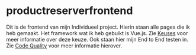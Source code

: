 # productreserverfrontend
Dit is de frontend van mijn Individueel project. Hierin staan alle pages die ik heb gemaakt. Het framework wat ik heb gebuikt is Vue.js. Zie [Keuses]() voor meer informatie over deze keuze. Ook staan hier mijn End to End testen in. Zie [Code Quality]() voor meer informatie hierover.
